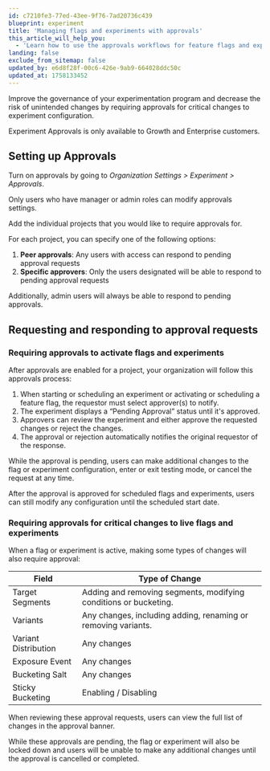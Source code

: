 ```yaml
---
id: c7210fe3-77ed-43ee-9f76-7ad20736c439
blueprint: experiment
title: 'Managing flags and experiments with approvals'
this_article_will_help_you:
  - 'Learn how to use the approvals workflows for feature flags and experiments'
landing: false
exclude_from_sitemap: false
updated_by: e6d8f28f-00c6-426e-9ab9-664028ddc50c
updated_at: 1758133452
---
```

Improve the governance of your experimentation program and decrease the risk of unintended changes by requiring approvals for critical changes to experiment configuration.

Experiment Approvals is only available to Growth and Enterprise customers.

## Setting up Approvals

Turn on approvals by going to _Organization Settings > Experiment > Approvals_. 

Only users who have manager or admin roles can modify approvals settings.

Add the individual projects that you would like to require approvals for.

For each project, you can specify one of the following options: 
1. **Peer approvals**: Any users with access can respond to pending approval requests
2. **Specific approvers**: Only the users designated will be able to respond to pending approval requests

Additionally, admin users will always be able to respond to pending approvals.

## Requesting and responding to approval requests

### Requiring approvals to activate flags and experiments

After approvals are enabled for a project, your organization will follow this approvals process: 

1. When starting or scheduling an experiment or activating or scheduling a feature flag, the requestor must select approver(s) to notify.
2. The experiment displays a “Pending Approval” status until it's approved.
3. Approvers can review the experiment and either approve the requested changes or reject the changes.
4. The approval or rejection automatically notifies the original requestor of the response.

While the approval is pending, users can make additional changes to the flag or experiment configuration, enter or exit testing mode, or cancel the request at any time.

After the approval is approved for scheduled flags and experiments, users can still modify any configuration until the scheduled start date.

### Requiring approvals for critical changes to live flags and experiments

When a flag or experiment is active, making some types of changes will also require approval:

| Field    | Type of Change    |
| --- | --- |
| Target Segments | Adding and removing segments, modifying conditions or bucketing.    |
| Variants | Any changes, including adding, renaming or removing variants.    |
| Variant Distribution | Any changes |
| Exposure Event | Any changes |
| Bucketing Salt | Any changes | 
| Sticky Bucketing | Enabling / Disabling | 

When reviewing these approval requests, users can view the full list of changes in the approval banner.

While these approvals are pending, the flag or experiment will also be locked down and users will be unable to make any additional changes until the approval is cancelled or completed.

